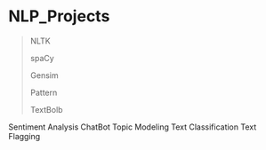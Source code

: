 # NLP_Projects
 
>NLTK
>
>spaCy
>
>Gensim
>
>Pattern
>
>TextBolb

Sentiment Analysis
ChatBot
Topic Modeling
Text Classification
Text Flagging
